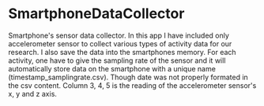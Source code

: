 # SmartphoneDataCollector
Smartphone's sensor data collector. 
In this app I have included only accelerometer sensor to collect various types of activity data for our research. 
I also save the data into the smartphones memory. For each activity, one have to give the sampling rate of the sensor and it will automatically store data on the smartphone with a unique name (timestamp_samplingrate.csv). Though date was not properly formated in the csv content. Column 3, 4, 5 is the reading of the accelerometer sensor's x, y and z axis.
